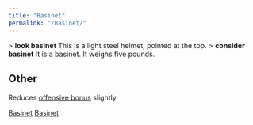 ```yaml
---
title: "Basinet"
permalink: "/Basinet/"
---
```


\> **look basinet**
This is a light steel helmet, pointed at the top.
\> **consider basinet**
It is a basinet.
It weighs five pounds.

## Other

Reduces [offensive bonus](offensive_bonus "wikilink") slightly.

[Basinet](Category:_Metal_equipment "wikilink")
[Basinet](Category:_Head_items "wikilink")